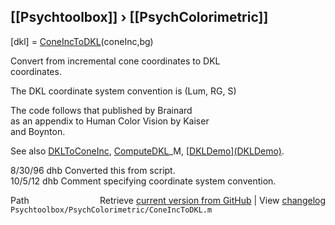 ## [[Psychtoolbox]] &#8250; [[PsychColorimetric]]

[dkl] = [ConeIncToDKL](ConeIncToDKL)(coneInc,bg)  
  
Convert from incremental cone coordinates to DKL  
coordinates.  
  
The DKL coordinate system convention is (Lum, RG, S)  
  
The code follows that published by Brainard  
as an appendix to Human Color Vision by Kaiser  
and Boynton.  
  
See also [DKLToConeInc](DKLToConeInc), [ComputeDKL](ComputeDKL)\_M, [[DKLDemo](DKLDemo)][(DKLDemo)]((DKLDemo)).  
  
8/30/96 dhb  Converted this from script.  
10/5/12   dhb  Comment specifying coordinate system convention.  




<div class="code_header" style="text-align:right;">
  <span style="float:left;">Path&nbsp;&nbsp;</span> <span class="counter">Retrieve <a href=
  "https://raw.github.com/Psychtoolbox-3/Psychtoolbox-3/beta/Psychtoolbox/PsychColorimetric/ConeIncToDKL.m">current version from GitHub</a> | View <a href=
  "https://github.com/Psychtoolbox-3/Psychtoolbox-3/commits/beta/Psychtoolbox/PsychColorimetric/ConeIncToDKL.m">changelog</a></span>
</div>
<div class="code">
  <code>Psychtoolbox/PsychColorimetric/ConeIncToDKL.m</code>
</div>

